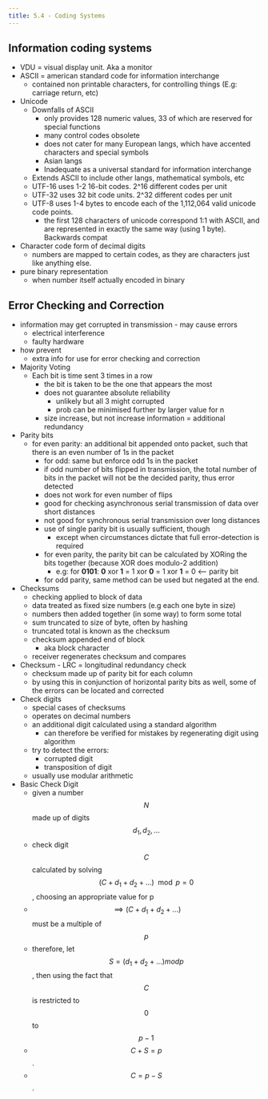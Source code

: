 ```yaml
---
title: 5.4 - Coding Systems
---
```


## Information coding systems

- VDU = visual display unit. Aka a monitor
- ASCII = american standard code for information interchange
  - contained non printable characters, for controlling things (E.g: carriage return, etc)
- Unicode
  - Downfalls of ASCII
    - only provides 128 numeric values, 33 of which are reserved for special functions
    - many control codes obsolete
    - does not cater for many European langs, which have accented characters and special symbols
    - Asian langs
    - Inadequate as a universal standard for information interchange
  - Extends ASCII to include other langs, mathematical symbols, etc
  - UTF-16 uses 1-2 16-bit codes. 2^16 different codes per unit
  - UTF-32 uses 32 bit code units. 2^32 different codes per unit
  - UTF-8 uses 1-4 bytes to encode each of the 1,112,064 valid unicode code points.
    - the first 128 characters of unicode correspond 1:1 with ASCII, and are represented in exactly the same way (using 1 byte). Backwards compat
- Character code form of decimal digits
  - numbers are mapped to certain codes, as they are characters just like anything else.
- pure binary representation
  - when number itself actually encoded in binary

## Error Checking and Correction

- information may get corrupted in transmission - may cause errors
  - electrical interference
  - faulty hardware
- how prevent
  - extra info for use for error checking and correction
- Majority Voting
   - Each bit is time sent 3 times in a row
     - the bit is taken to be the one that appears the most
     - does not guarantee absolute reliability	
       - unlikely but all 3 might corrupted
       - prob can be minimised further by larger value for n
     - size increase, but not increase information = additional redundancy
- Parity bits
   - for even parity: an additional bit appended onto packet, such that there is an even number of 1s in the packet
     - for odd: same but enforce odd 1s in the packet
     - if odd number of bits flipped in transmission, the total number of bits in the packet will not be the decided parity, thus error detected
     - does not work for even number of flips
     - good for checking asynchronous serial transmission of data over short distances
     - not good for synchronous serial transmission over long distances
     - use of single parity bit is usually sufficient, though
       - except when circumstances dictate that full error-detection is required
     - for even parity, the parity bit can be calculated by XORing the bits together (because XOR does modulo-2 addition)
       - e.g: for **0101**: **0** xor **1** = 1 xor **0** = 1 xor **1** = 0 <-- parity bit
     - for odd parity, same method can be used but negated at the end.
- Checksums
   - checking applied to block of data
   - data treated as fixed size numbers (e.g each one byte in size)
   - numbers then added together (in some way) to form some total
   - sum truncated to size of byte, often by hashing
   - truncated total is known as the checksum
   - checksum appended end of block
     - aka block character
   - receiver regenerates checksum and compares
- Checksum - LRC = longitudinal redundancy check
  - checksum  made up of parity bit for each column
  - by using this in conjunction of horizontal parity bits as well, some of the errors can be located and corrected
- Check digits
  - special cases of checksums 
  - operates on decimal numbers
  - an additional digit calculated using a standard algorithm
    - can therefore be verified for mistakes by regenerating digit using algorithm
  - try to detect the errors:
    - corrupted digit
    - transposition of digit
  - usually use modular arithmetic
- Basic Check Digit
  - given a number $$N$$ made up of digits $$d_1, d_2, ...$$
  - check digit $$C$$ calculated by solving $$(C+d_1+d_2+...)\mod p=0$$, choosing an appropriate value for p
  - $$\implies (C+d_1+d_2+...)$$ must be a multiple of $$p$$
  - therefore, let $$S=(d_1+d_2+...) mod p$$, then using the fact that $$C$$ is restricted to $$0$$ to $$p-1$$
  - $$C+S=p$$.
  - $$C=p-S$$.